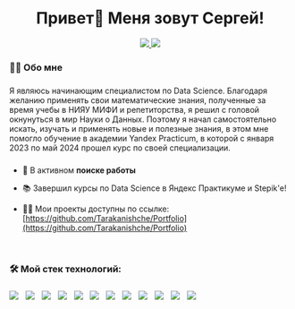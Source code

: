 <h1 align="center">Привет👋 Меня зовут Сергей!</h1>

<div align="center">
  <a href="https://t.me/ysnichka" target="_blank">
    <img src="https://img.shields.io/badge/Telegram-white?style=for-the-badge&logo=Telegram&logoColor=0077FF" />
  </a>
  <a href="https://vk.com/krapatulka" target="_blank">
    <img src="https://img.shields.io/badge/VK-white?style=for-the-badge&logo=VK&logoColor=0077FF" />
  </a>
</div>

<h3 align="left">👩‍💻  Обо мне</h3>

###

<p align="left">Я являюсь начинающим специалистом по Data Science. 
Благодаря желанию применять свои математические знания, полученные за время учебы в НИЯУ МИФИ и репетиторства, я решил с головой окнунуться в мир Науки о Данных.
Поэтому я начал самостоятельно искать, изучать и применять новые и полезные знания, в этом мне помогло обучение в академии Yandex Practicum, в которой с января 2023 по май 2024 прошел курс по своей специализации.<br>

###

- 🔭 В активном **поиске работы**

- 📚 Завершил курсы по Data Science в Яндекс Практикуме и Stepik'e!

- 👨‍💻 Мои проекты доступны по ссылке: [https://github.com/Tarakanishche/Portfolio](https://github.com/Tarakanishche/Portfolio)
<br/> 


<h3 align="left">🛠 Мой стек технологий:</h3>

###

<div align="left">
  <img src="https://img.shields.io/badge/python-FFFF00?style=for-the-badge&logo=python&logoColor=4682B4" />
  <img width="5" />
  <img src="https://img.shields.io/badge/Jupyter-white?style=for-the-badge&logo=Jupyter&logoColor=F37626" />
  <img width="5" />
  <img src="https://img.shields.io/badge/PostgreSQL-4682B4?style=for-the-badge&logo=PostgreSQL&logoColor=000000" />
  <img width="5" />
  <img src="https://img.shields.io/badge/Pandas-FF0000?style=for-the-badge&logo=pandas&logoColor=150458" />
  <img width="5" />
  <img src="https://img.shields.io/badge/numpy-20B2AA?style=for-the-badge&logo=NumPy&logoColor=013243" />
  <img width="5" />
  <img src="https://img.shields.io/badge/sklearn-1E90FF?style=for-the-badge&logo=scikit-learn&logoColor=F7931E" />
  <img width="5" />
  <img src="https://img.shields.io/badge/keras-8A2BE2?style=for-the-badge&logo=Keras&logoColor=D00000" />
  <img width="5" />
  <img src="https://img.shields.io/badge/TensorFlow-F5DEB3?style=for-the-badge&logo=TensorFlow&logoColor=FF6F00" />
  <img width="5" />
  <img src="https://img.shields.io/badge/SQL Alchemy-87CEEB?style=for-the-badge&logo=SQLAlchemy&logoColor=DC143C" />
  <img width="5" />
  <img src="https://img.shields.io/badge/Oracle-DEB887?style=for-the-badge&logo=Oracle&logoColor=F80000" />  
  <img width="5" />
  <img src="https://img.shields.io/badge/Git-808080?style=for-the-badge&logo=Git&logoColor=F05032" /> 
  <img width="5" />
  <img src="https://img.shields.io/badge/Trello-FFE4E1?style=for-the-badge&logo=Trello&logoColor=0052CC" />
</div>

